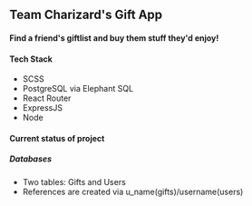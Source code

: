 ## Team Charizard's Gift App
#### Find a friend's giftlist and buy them stuff they'd enjoy!
#### Tech Stack
- SCSS
- PostgreSQL via Elephant SQL 
- React Router
- ExpressJS
- Node
#### Current status of project
##### Databases
- Two tables: Gifts and Users
- References are created via u_name(gifts)/username(users)
